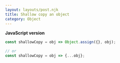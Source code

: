 ```yaml
---
layout: layouts/post.njk
title: Shallow copy an object
category: Object
---
```


**JavaScript version**

```js
const shallowCopy = obj => Object.assign({}, obj);

// or
const shallowCopy = obj => {...obj};
```
